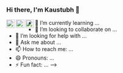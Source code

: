 ### Hi there, I'm Kaustubh 👋

<a href="https://www.linkedin.com/in/kaustubh-chaudhari-763a26193/">
  <img align="left" alt="Kaustubh's LinkdeIN" width="22px" src="https://cdn.jsdelivr.net/npm/simple-icons@v3/icons/linkedin.svg" />
</a>
<a href="https://www.codechef.com/users/ckaustubhm06">
  <img align="left" alt="Kaustubh's Codechef" width="22px" src="https://cdn.jsdelivr.net/npm/simple-icons@v3/icons/codechef.js" />
</a>
<a href="https://www.kaggle.com/kaustubhchaudhari">
  <img align="left" alt="Kaustubh's Kaggle" width="22px" src="https://cdn.jsdelivr.net/npm/simple-icons@v3/icons/kaggle.js" />
</a>






- 🌱 I’m currently learning ...
- 👯 I’m looking to collaborate on ...
- 🤔 I’m looking for help with ...
- 💬 Ask me about ...
- 📫 How to reach me: ...
- 😄 Pronouns: ...
- ⚡ Fun fact: ...
-->
